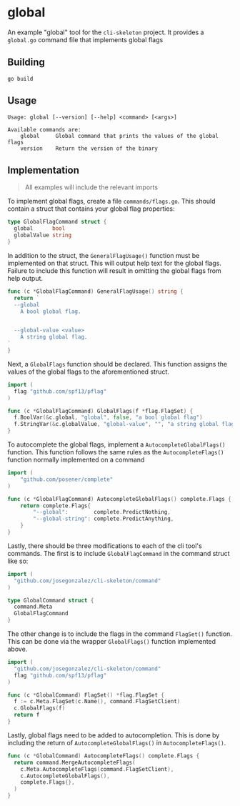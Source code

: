 # global

An example "global" tool for the `cli-skeleton` project. It provides a `global.go` command file that implements global flags

## Building

```shell
go build
```

## Usage

```
Usage: global [--version] [--help] <command> [<args>]

Available commands are:
    global     Global command that prints the values of the global flags
    version    Return the version of the binary
```

## Implementation

> All examples will include the relevant imports

To implement global flags, create a file `commands/flags.go`. This should contain a struct that contains your global flag properties:

```go
type GlobalFlagCommand struct {
  global      bool
  globalValue string
}
```

In addition to the struct, the `GeneralFlagUsage()` function must be implemented on that struct. This will output help text for the global flags. Failure to include this function will result in omitting the global flags from help output.

```go
func (c *GlobalFlagCommand) GeneralFlagUsage() string {
  return `
  --global
    A bool global flag.


  --global-value <value>
    A string global flag.
`
}
```

Next, a `GlobalFlags` function should be declared. This function assigns the values of the global flags to the aforementioned struct.

```go
import (
  flag "github.com/spf13/pflag"
)

func (c *GlobalFlagCommand) GlobalFlags(f *flag.FlagSet) {
  f.BoolVar(&c.global, "global", false, "a bool global flag")
  f.StringVar(&c.globalValue, "global-value", "", "a string global flag")
}
```

To autocomplete the global flags, implement a `AutocompleteGlobalFlags()` function. This function follows the same rules as the `AutocompleteFlags()` function normally implemented on a command

```go
import (
	"github.com/posener/complete"
)

func (c *GlobalFlagCommand) AutocompleteGlobalFlags() complete.Flags {
	return complete.Flags{
		"--global":        complete.PredictNothing,
		"--global-string": complete.PredictAnything,
	}
}
```

Lastly, there should be three modifications to each of the cli tool's commands. The first is to include `GlobalFlagCommand` in the command struct like so:

```go
import (
  "github.com/josegonzalez/cli-skeleton/command"
)

type GlobalCommand struct {
  command.Meta
  GlobalFlagCommand
}
```

The other change is to include the flags in the command `FlagSet()` function. This can be done via the wrapper `GlobalFlags()` function implemented above.

```go
import (
  "github.com/josegonzalez/cli-skeleton/command"
  flag "github.com/spf13/pflag"
)

func (c *GlobalCommand) FlagSet() *flag.FlagSet {
  f := c.Meta.FlagSet(c.Name(), command.FlagSetClient)
  c.GlobalFlags(f)
  return f
}
```

Lastly, global flags need to be added to autocompletion. This is done by including the return of `AutocompleteGlobalFlags()` in `AutocompleteFlags()`.

```go
func (c *GlobalCommand) AutocompleteFlags() complete.Flags {
  return command.MergeAutocompleteFlags(
    c.Meta.AutocompleteFlags(command.FlagSetClient),
    c.AutocompleteGlobalFlags(),
    complete.Flags{},
  )
}
```
